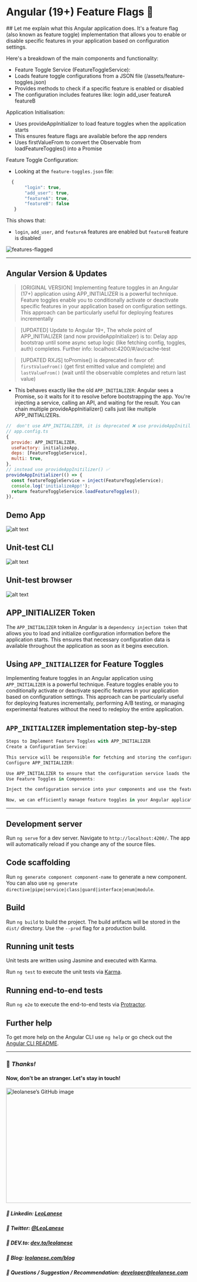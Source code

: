 # Angular (19+) Feature Flags 🚩

## Let me explain what this Angular application does. It's a feature flag (also known as feature toggle) implementation that allows you to enable or disable specific features in your application based on configuration settings.

Here's a breakdown of the main components and functionality:
- Feature Toggle Service (FeatureToggleService):
- Loads feature toggle configurations from a JSON file (/assets/feature-toggles.json)
- Provides methods to check if a specific feature is enabled or disabled
- The configuration includes features like:
login
add_user
featureA
featureB

Application Initialisation:
- Uses provideAppInitializer to load feature toggles when the application starts
- This ensures feature flags are available before the app renders
- Uses firstValueFrom to convert the Observable from loadFeatureToggles() into a Promise

Feature Toggle Configuration:
- Looking at the `feature-toggles.json` file:
```js
  {
       "login": true,
       "add_user": true,
       "featureA": true,
       "featureB": false
   }
```

This shows that:
- `login`, `add_user`, and `featureA` features are enabled but `featureB` feature is disabled


![features-flagged](./src/assets/features-flagged.png)

---

## Angular Version & Updates

> [ORIGINAL VERSION] Implementing feature toggles in an Angular (17+) application using APP_INITIALIZER is a powerful technique. Feature toggles enable you to conditionally activate or deactivate specific features in your application based on configuration settings. This approach can be particularly useful for deploying features incrementally

> [UPDATED] Update to Angular 19+, The whole point of APP_INITIALIZER (and now provideAppInitializer) is to: Delay app bootstrap until some async setup logic (like fetching config, toggles, auth) completes. Further info: localhost:4200/#/av/cache-test

> [UPDATED RXJS] toPromise() is deprecated in favor of: `firstValueFrom()` (get first emitted value and complete) and `lastValueFrom()` (wait until the observable completes and return last value)

- This behaves exactly like the old `APP_INITIALIZER`:
Angular sees a Promise, so it waits for it to resolve before bootstrapping the app.
You're injecting a service, calling an API, and waiting for the result.
You can chain multiple provideAppInitializer() calls just like multiple APP_INITIALIZERs.


```js
//  don't use APP_INITIALIZER, it is deprecated ❌ use provideAppInitilizer() ✅
// app.config.ts
{
  provide: APP_INITIALIZER,
  useFactory: initializeApp,
  deps: [FeatureToggleService],
  multi: true,
},
// instead use provideAppInitilizer() ✅
provideAppInitializer(() => {
  const featureToggleService = inject(FeatureToggleService);
  console.log('initializeApp!');
  return featureToggleService.loadFeatureToggles();
}),
```


## Demo App

![alt text](./src/assets/image.png)

## Unit-test CLI

![alt text](./src/assets/unit-tests.png)


## Unit-test browser

![alt text](./src/assets/unit-test-browser.png)


## APP_INITIALIZER Token

The `APP_INITIALIZER` token in Angular is a `dependency injection token` that allows you to load and initialize configuration information before the application starts. This ensures that necessary configuration data is available throughout the application as soon as it begins execution.

## Using `APP_INITIALIZER` for Feature Toggles

Implementing feature toggles in an Angular application using `APP_INITIALIZER` is a powerful technique. Feature toggles enable you to conditionally activate or deactivate specific features in your application based on configuration settings. This approach can be particularly useful for deploying features incrementally, performing A/B testing, or managing experimental features without the need to redeploy the entire application.

## `APP_INITIALIZER` implementation step-by-step

```js
Steps to Implement Feature Toggles with APP_INITIALIZER
Create a Configuration Service:

This service will be responsible for fetching and storing the configuration data, including feature toggles.
Configure APP_INITIALIZER:

Use APP_INITIALIZER to ensure that the configuration service loads the feature toggles before the application starts.
Use Feature Toggles in Components:

Inject the configuration service into your components and use the feature toggles to conditionally display or hide features.

Now, we can efficiently manage feature toggles in your Angular application, ensuring that features are enabled or disabled based on configuration settings loaded during the app initialization phase.
```

---

## Development server

Run `ng serve` for a dev server. Navigate to `http://localhost:4200/`. The app will automatically reload if you change any of the source files.

## Code scaffolding

Run `ng generate component component-name` to generate a new component. You can also use `ng generate directive|pipe|service|class|guard|interface|enum|module`.

## Build

Run `ng build` to build the project. The build artifacts will be stored in the `dist/` directory. Use the `--prod` flag for a production build.

## Running unit tests

Unit tests are written using Jasmine and executed with Karma.

Run `ng test` to execute the unit tests via [Karma](https://karma-runner.github.io).

## Running end-to-end tests

Run `ng e2e` to execute the end-to-end tests via [Protractor](http://www.protractortest.org/).

## Further help

To get more help on the Angular CLI use `ng help` or go check out the [Angular CLI README](https://github.com/angular/angular-cli/blob/master/README.md).

---

### :100: <i>Thanks!</i>
#### Now, don't be an stranger. Let's stay in touch!

<a href="https://github.com/leolanese" target="_blank" rel="noopener noreferrer">
  <img src="https://scastiel.dev/api/image/leolanese?dark&removeLink" alt="leolanese’s GitHub image" width="600" height="314" />
</a>

##### :radio_button: Linkedin: <a href="https://www.linkedin.com/in/leolanese/" target="_blank">LeoLanese</a>
##### :radio_button: Twitter: <a href="https://twitter.com/LeoLanese" target="_blank">@LeoLanese</a>
##### :radio_button: DEV.to: <a href="https://www.dev.to/leolanese" target="_blank">dev.to/leolanese</a>
##### :radio_button: Blog: <a href="https://www.leolanese.com/blog" target="_blank">leolanese.com/blog</a>
##### :radio_button: Questions / Suggestion / Recommendation: developer@leolanese.com
